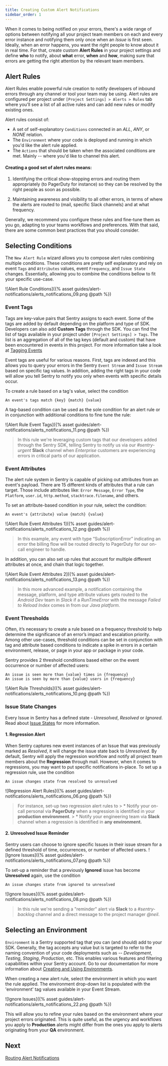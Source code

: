 ```yaml
---
title: Creating Custom Alert Notifications
sidebar_order: 1
---
```


When it comes to being notified on your errors, there's a wide range of options between notifying all your project team members on each and every error instance and notifying them only once when an _Issue_ is first seen. Ideally, when an error happens, you want the right people to know about it in real time. For that, create custom **Alert Rules** in your project settings and define **who** to notify, about **what** error, **when** and **how**, making sure that errors are getting the right attention by the relevant team members.

## Alert Rules

Alert Rules enable powerful rule creation to notify developers of inbound errors through any channel or tool your team may be using. Alert rules are configured per project under `[Project Settings] > Alerts > Rules` tab where you’ll see a list of all active rules and can add new rules or modify existing ones. 

Alert rules consist of:

- A set of self-explanatory `Conditions` connected in an _ALL_, _ANY_, or _NONE_ relation.
- The `Environment` where your code is deployed and running in which you'd like the alert rule applied.
- The `Actions` that should be taken when the associated conditions are met. Mainly -- where you'd like to channel this alert.

#### **Creating a good set of alert rules means:**

1. Identifying the critical show-stopping errors and routing them appropriately (to PagerDuty for instance) so they can be resolved by the right people as soon as possible.

2. Maintaining awareness and visibility to all other errors, in terms of where the alerts are routed to (mail, specific Slack channels) and at what frequency.

Generally, we recommend you configure these rules and fine-tune them as you go, adapting to your teams workflows and preferences. With that said, there are some common best practices that you should consider.

## Selecting Conditions

The `New Alert Rule` wizard allows you to compose alert rules combining multiple conditions. These conditions are pretty self explanatory and rely on event `Tags` and `Attributes` values, event `Frequency`, and `Issue State` changes. Essentially, allowing you to combine the conditions bellow to fit your specific use-case.

![Alert Rule Conditions]({% asset guides/alert-notifications/alerts_notifications_09.png @path %})

### **Event Tags**

Tags are key-value pairs that Sentry assigns to each event. Some of the tags are added by default depending on the platform and type of SDK. Developers can also add **Custom Tags** through the SDK. You can find the list of tags available in your project under `[Project Settings] > Tags`. The list is an aggregation of all of the tag keys (default and custom) that have been encountered in events in this project. For more information take a look at [Tagging Events](https://docs.sentry.io/enriching-error-data/additional-data/?platform=browser#tagging-events)

Event tags are useful for various reasons. First, tags are indexed and this allows you to query your errors in the Sentry `Event Stream` and `Issue Stream` based on specific tag values. In addition, adding the right tags in your code will allow you tell Sentry to notify you only when events with specific details occur.

To create a rule based on a tag's value, select the condition

```
An event's tags match {key} {match} {value}
 ```

 A tag-based condition can be used as the sole condition for an alert rule or in conjunction with additional conditions to fine tune the rule:

![Alert Rule Event Tags]({% asset guides/alert-notifications/alerts_notifications_11.png @path %})
> In this rule we're leveraging custom tags that our developers added through the Sentry SDK, telling Sentry to notify us via our _#sentry-urgent_ **Slack** channel when _Enterprise_ customers are experiencing errors in critical parts of our application.

### **Event Attributes**

The alert rule system in Sentry is capable of picking out attributes from an event's payload. There are 15 different kinds of attributes that a rule can target. Those include attributes like: `Error Message`, `Error Type`, the `Platform`, `user.id`, `http.method`, `stacktrace.filename`, and others.

To set an attribute-based condition in your rule, select the condition:

 ```
An event's {attribute} value {match} {value}
 ```

![Alert Rule Event Attributes 1]({% asset guides/alert-notifications/alerts_notifications_12.png @path %})
 > In this example, any event with type “SubscriptionError” indicating an error the billing flow will be routed directly to PagerDuty for our on-call engineer to handle.

In addition, you can also set up rules that account for multiple different attributes at once, and chain that logic together.

![Alert Rule Event Attributes 2]({% asset guides/alert-notifications/alerts_notifications_13.png @path %})
> In this more advanced example, a notification containing the message, platform, and type attribute values gets routed to the _Android Dev_ team in _Slack_ if a _RunTimeError_ with the message _Failed to Reload Index_ comes in from our _Java platform_.

### **Event Thresholds**

Often, it’s necessary to create a rule based on a frequency threshold to help determine the significance of an error’s impact and escalation priority. Among other use-cases, threshold conditions can be set in conjunction with tag and attribute based conditions to indicate a spike in errors in a certain environment, release, or page in your app or package in your code.

Sentry provides 2 threshold conditions based either on the event occurrence or number of affected users:

```
An issue is seen more than {value} times in {frequency}
An issue is seen by more than {value} users in {frequency}
```

![Alert Rule Thresholds]({% asset guides/alert-notifications/alerts_notifications_10.png @path %})

### **Issue State Changes**

Every Issue in Sentry has a defined state - _Unresolved_, _Resolved_ or _Ignored_. Read about [Issue States](https://docs.sentry.io/workflow/notifications/#issue-states) for more information.

#### **1. Regression Alert**

When Sentry captures new event instances of an Issue that was previously marked as _Resolved_, it will change the issue state back to _Unresolved_. By default, Sentry will apply the regression workflow and notify all project team members about the **Regression** through mail. However, when it comes to regressions, you may want to put specific notifications in-place. To set up a regression rule, use the condition

```
An issue changes state from resolved to unresolved
```

![Regression Alert Rules]({% asset guides/alert-notifications/alerts_notifications_06.png @path %})
 > For instance, set-up two regression alert rules to
    > * Notify your on-call personal via **PagerDuty** when a regression is identified in your **production environment**.
    > * Notify your engineering team via **Slack** channel when a regression is identified in **any environment.**
    
    
#### **2. Unresolved Issue Reminder**

Sentry users can choose to ignore specific Issues in their issue stream for a defined threshold of time, occurrences, or number of affected users.
![Ignore Issues]({% asset guides/alert-notifications/alerts_notifications_07.png @path %})

To set-up a reminder that a previously **Ignored** issue has become **Unresolved** again, use the condition
```
An issue changes state from ignored to unresolved
```

![Ignore Issues]({% asset guides/alert-notifications/alerts_notifications_08.png @path %})
> In this rule we're sending a "reminder" alert via **Slack** to a _#sentry-backlog_ channel and a direct message to the project manager _@neil_.

## Selecting an Environment

`Environment` is a Sentry supported tag that you can (and should) add to your SDK. Generally, the tag accepts any value but is targeted to refer to the naming convention of your code deployments such as -- _Development_, _Testing_, _Staging_, _Production_, etc. This enables various features and filtering capabilities within your Sentry account. Go to our documentation for more information about [Creating and Using Environments](https://docs.sentry.io/enriching-error-data/environments/).

When creating a new alert rule, select the environment in which you want the rule applied. The environment drop-down list is populated with the 'environment' tag values available in your Event Stream.

![Ignore Issues]({% asset guides/alert-notifications/alerts_notifications_22.png @path %})

This will allow you to refine your rules based on the environment where your project errors originated. This is quite useful, as the urgency and workflows you apply to **Production** alerts might differ from the ones you apply to alerts originating from your **QA** environment.

## Next

[Routing Alert Notifications](/guides/alert-notifications/routing-alerts/)
